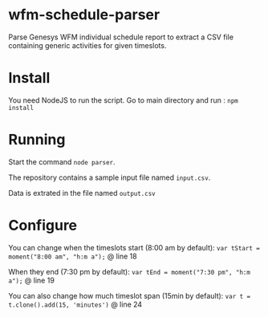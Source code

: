 # wfm-schedule-parser
Parse Genesys WFM individual schedule report to extract a CSV file containing generic activities for given timeslots.

# Install
You need NodeJS to run the script.
Go to main directory and run : `npm install`

# Running
Start the command `node parser`.

The repository contains a sample input file named `input.csv`.

Data is extrated in the file named `output.csv`

# Configure
You can change when the timeslots start (8:00 am by default): `var tStart = moment("8:00 am", "h:m a");` @ line 18

When they end (7:30 pm by default): `var tEnd = moment("7:30 pm", "h:m a");` @ line 19

You can also change how much timeslot span (15min by default): `var t = t.clone().add(15, 'minutes')` @ line 24
